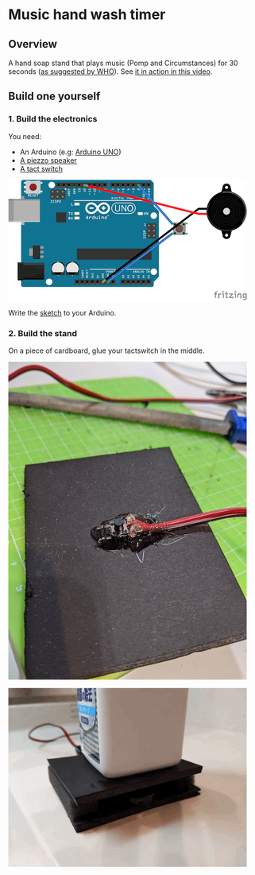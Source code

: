 # Music hand wash timer
## Overview
A hand soap stand that plays music (Pomp and Circumstances) for 30 seconds ([as suggested by WHO](https://www.who.int/gpsc/5may/Hand_Hygiene_Why_How_and_When_Brochure.pdf)).
See [it in action in this video](https://twitter.com/kenkawakenkenke/status/1246731640165957638).

## Build one yourself
### 1. Build the electronics

You need:

 * An Arduino (e.g: [Arduino UNO](https://amzn.to/2UKaE1F))
 * [A piezzo speaker](https://amzn.to/2RcIPg9)
 * [A tact switch](https://amzn.to/2wiRera)

![Wiring](imgs/HandWashTimer_bb_480.png "Wiring")

Write the [sketch](Arduino/HandWashTimer.ino) to your Arduino.

### 2. Build the stand

On a piece of cardboard, glue your tactswitch in the middle.

![Switch placement](imgs/tact_switch_480.jpg "Switch placement")


![Dispensing soap](imgs/timer_press.gif "Dispensing soap")